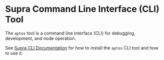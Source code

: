 # Supra Command Line Interface (CLI) Tool

The `aptos` tool is a command line interface (CLI) for debugging, development, and node operation.

See [Supra CLI Documentation](https://aptos.dev/tools/aptos-cli/) for how to install the `aptos` CLI tool and how to use it.
